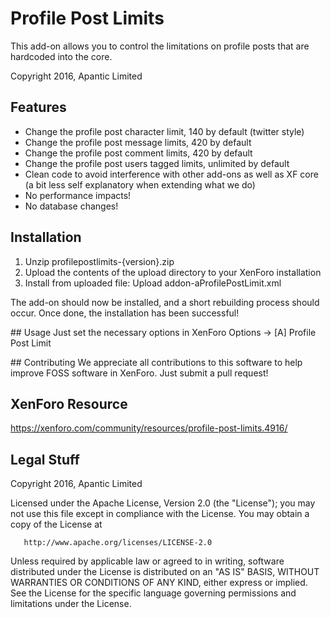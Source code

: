 # Profile Post Limits

This add-on allows you to control the limitations on profile posts that are hardcoded into the core.

Copyright 2016, Apantic Limited

## Features
* Change the profile post character limit, 140 by default (twitter style)
* Change the profile post message limits, 420 by default
* Change the profile post comment limits, 420 by default
* Change the profile post users tagged limits, unlimited by default
* Clean code to avoid interference with other add-ons as well as XF core (a bit less self explanatory when extending what we do)
* No performance impacts!
* No database changes!

## Installation
1. Unzip profilepostlimits-{version}.zip
2. Upload the contents of the upload directory to your XenForo installation
3. Install from uploaded file: Upload addon-aProfilePostLimit.xml

The add-on should now be installed, and a short rebuilding process should occur. Once done, the installation has been successful!

## Usage
Just set the necessary options in XenForo Options -> [A] Profile Post Limit

## Contributing
We appreciate all contributions to this software to help improve FOSS software in XenForo. Just submit a pull request!

## XenForo Resource
https://xenforo.com/community/resources/profile-post-limits.4916/

## Legal Stuff
   Copyright 2016, Apantic Limited

   Licensed under the Apache License, Version 2.0 (the "License");
   you may not use this file except in compliance with the License.
   You may obtain a copy of the License at

       http://www.apache.org/licenses/LICENSE-2.0

   Unless required by applicable law or agreed to in writing, software
   distributed under the License is distributed on an "AS IS" BASIS,
   WITHOUT WARRANTIES OR CONDITIONS OF ANY KIND, either express or implied.
   See the License for the specific language governing permissions and
   limitations under the License.
